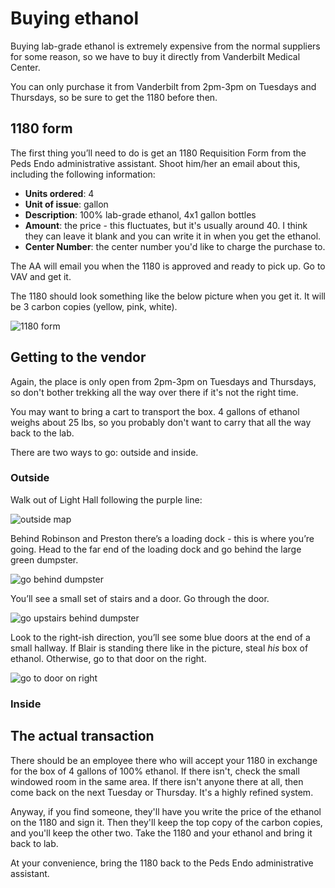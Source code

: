 <!-- TITLE: Ethanol -->

# Buying ethanol
Buying lab-grade ethanol is extremely expensive from the normal suppliers for some reason, so we have to buy it directly from Vanderbilt Medical Center.

You can only purchase it from Vanderbilt from 2pm-3pm on Tuesdays and Thursdays, so be sure to get the 1180 before then.
 
## 1180 form
The first thing you’ll need to do is get an 1180 Requisition Form from the Peds Endo administrative assistant.  Shoot him/her an email about this, including the following information:
* **Units ordered**: 4
* **Unit of issue**: gallon
* **Description**: 100% lab-grade ethanol, 4x1 gallon bottles
* **Amount**: the price - this fluctuates, but it's usually around 40. I think they can leave it blank and you can write it in when you get the ethanol.
* **Center Number**: the center number you'd like to charge the purchase to.

The AA will email you when the 1180 is approved and ready to pick up. Go to VAV and get it.

The 1180 should look something like the below picture when you get it. It will be 3 carbon copies (yellow, pink, white).

![1180 form](/uploads/ethanol/ethanol-00006.jpg "1180 form")

## Getting to the vendor
Again, the place is only open from 2pm-3pm on Tuesdays and Thursdays, so don't bother trekking all the way over there if it's not the right time.

You may want to bring a cart to transport the box. 4 gallons of ethanol weighs about 25 lbs, so you probably don't want to carry that all the way back to the lab.

There are two ways to go: outside and inside.

### Outside
 
Walk out of Light Hall following the purple line:

![outside map](/uploads/ethanol/ethanol-00001.png "outside map")

Behind Robinson and Preston there’s a loading dock - this is where you’re going.  Head to the far end of the loading dock and go behind the large green dumpster.

![go behind dumpster](/uploads/ethanol/ethanol-00002-a.jpg "go behind dumpster")

You’ll see a small set of stairs and a door.  Go through the door.

![go upstairs behind dumpster](/uploads/ethanol/ethanol-00003-a.jpg "go upstairs behind dumpster")

Look to the right-ish direction, you’ll see some blue doors at the end of a small hallway.  If Blair is standing there like in the picture, steal *his* box of ethanol.  Otherwise, go to that door on the right.

![go to door on right](/uploads/ethanol/ethanol-00004-a.jpg "go to door on right")

### Inside

## The actual transaction

There should be an employee there who will accept your 1180 in exchange for the box of 4 gallons of 100% ethanol. If there isn't, check the small windowed room in the same area. If there isn't anyone there at all, then come back on the next Tuesday or Thursday. It's a highly refined system.

Anyway, if you find someone, they'll have you write the price of the ethanol on the 1180 and sign it. Then they'll keep the top copy of the carbon copies, and you'll keep the other two. Take the 1180 and your ethanol and bring it back to lab.
 
At your convenience, bring the 1180 back to the Peds Endo administrative assistant.

